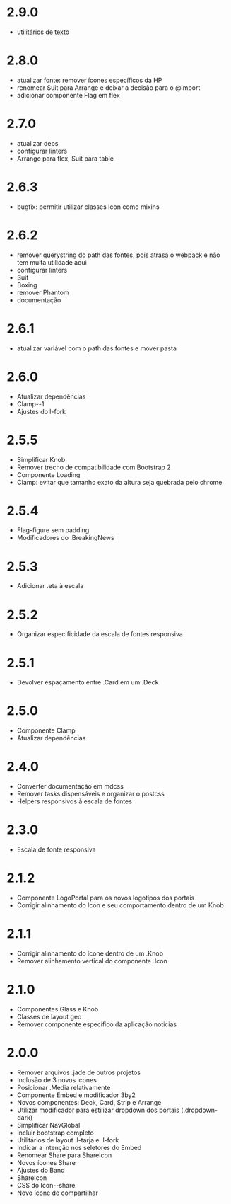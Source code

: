 # 2.9.0

* utilitários de texto


# 2.8.0

* atualizar fonte: remover ícones específicos da HP
* renomear Suit para Arrange e deixar a decisão para o @import
* adicionar componente Flag em flex


# 2.7.0

* atualizar deps
* configurar linters
* Arrange para flex, Suit para table


# 2.6.3

* bugfix: permitir utilizar classes Icon como mixins


# 2.6.2

* remover querystring do path das fontes, pois atrasa o webpack e não tem muita utilidade aqui
* configurar linters
* Suit
* Boxing
* remover Phantom
* documentação


# 2.6.1

* atualizar variável com o path das fontes e mover pasta


# 2.6.0

* Atualizar dependências
* Clamp--1
* Ajustes do l-fork


# 2.5.5

* Simplificar Knob
* Remover trecho de compatibilidade com Bootstrap 2
* Componente Loading
* Clamp: evitar que tamanho exato da altura seja quebrada pelo chrome


# 2.5.4

* Flag-figure sem padding
* Modificadores do .BreakingNews


# 2.5.3

* Adicionar .eta à escala


# 2.5.2

* Organizar especificidade da escala de fontes responsiva


# 2.5.1

* Devolver espaçamento entre .Card em um .Deck


# 2.5.0

* Componente Clamp
* Atualizar dependências


# 2.4.0

* Converter documentação em mdcss
* Remover tasks dispensáveis e organizar o postcss
* Helpers responsivos à escala de fontes


# 2.3.0

* Escala de fonte responsiva


# 2.1.2

* Componente LogoPortal para os novos logotipos dos portais
* Corrigir alinhamento do Icon e seu comportamento dentro de um Knob


# 2.1.1

* Corrigir alinhamento do ícone dentro de um .Knob
* Remover alinhamento vertical do componente .Icon


# 2.1.0

* Componentes Glass e Knob
* Classes de layout geo
* Remover componente específico da aplicação noticias


# 2.0.0

* Remover arquivos .jade de outros projetos
* Inclusão de 3 novos icones
* Posicionar .Media relativamente
* Componente Embed  e modificador 3by2
* Novos componentes: Deck, Card, Strip e Arrange
* Utilizar modificador para estilizar dropdown dos portais (.dropdown-dark)
* Simplificar NavGlobal
* Incluir bootstrap completo
* Utilitários de layout .l-tarja e .l-fork
* Indicar a intenção nos seletores do Embed
* Renomear Share para ShareIcon
* Novos ícones Share
* Ajustes do Band
* ShareIcon
* CSS do Icon--share
* Novo ícone de compartilhar
